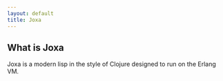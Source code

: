 ```yaml
---
layout: default
title: Joxa
---
```



What is Joxa
------------

Joxa is a modern lisp in the style of Clojure designed to run on the
Erlang VM.
